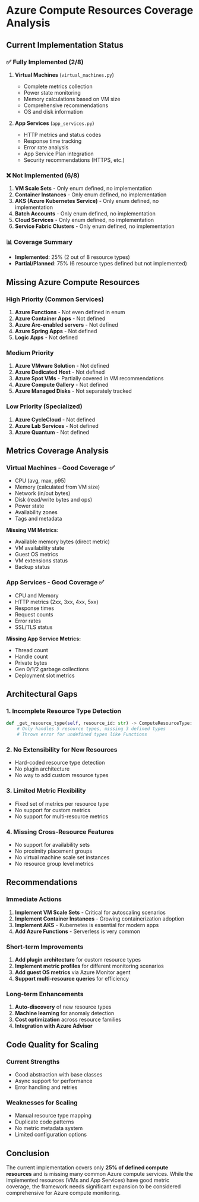 # Azure Compute Resources Coverage Analysis

## Current Implementation Status

### ✅ Fully Implemented (2/8)
1. **Virtual Machines** (`virtual_machines.py`)
   - Complete metrics collection
   - Power state monitoring
   - Memory calculations based on VM size
   - Comprehensive recommendations
   - OS and disk information

2. **App Services** (`app_services.py`)
   - HTTP metrics and status codes
   - Response time tracking
   - Error rate analysis
   - App Service Plan integration
   - Security recommendations (HTTPS, etc.)

### ❌ Not Implemented (6/8)
1. **VM Scale Sets** - Only enum defined, no implementation
2. **Container Instances** - Only enum defined, no implementation
3. **AKS (Azure Kubernetes Service)** - Only enum defined, no implementation
4. **Batch Accounts** - Only enum defined, no implementation
5. **Cloud Services** - Only enum defined, no implementation
6. **Service Fabric Clusters** - Only enum defined, no implementation

### 📊 Coverage Summary
- **Implemented**: 25% (2 out of 8 resource types)
- **Partial/Planned**: 75% (6 resource types defined but not implemented)

## Missing Azure Compute Resources

### High Priority (Common Services)
1. **Azure Functions** - Not even defined in enum
2. **Azure Container Apps** - Not defined
3. **Azure Arc-enabled servers** - Not defined
4. **Azure Spring Apps** - Not defined
5. **Logic Apps** - Not defined

### Medium Priority
1. **Azure VMware Solution** - Not defined
2. **Azure Dedicated Host** - Not defined
3. **Azure Spot VMs** - Partially covered in VM recommendations
4. **Azure Compute Gallery** - Not defined
5. **Azure Managed Disks** - Not separately tracked

### Low Priority (Specialized)
1. **Azure CycleCloud** - Not defined
2. **Azure Lab Services** - Not defined
3. **Azure Quantum** - Not defined

## Metrics Coverage Analysis

### Virtual Machines - Good Coverage ✅
- CPU (avg, max, p95)
- Memory (calculated from VM size)
- Network (in/out bytes)
- Disk (read/write bytes and ops)
- Power state
- Availability zones
- Tags and metadata

**Missing VM Metrics:**
- Available memory bytes (direct metric)
- VM availability state
- Guest OS metrics
- VM extensions status
- Backup status

### App Services - Good Coverage ✅
- CPU and Memory
- HTTP metrics (2xx, 3xx, 4xx, 5xx)
- Response times
- Request counts
- Error rates
- SSL/TLS status

**Missing App Service Metrics:**
- Thread count
- Handle count
- Private bytes
- Gen 0/1/2 garbage collections
- Deployment slot metrics

## Architectural Gaps

### 1. **Incomplete Resource Type Detection**
```python
def _get_resource_type(self, resource_id: str) -> ComputeResourceType:
    # Only handles 5 resource types, missing 3 defined types
    # Throws error for undefined types like Functions
```

### 2. **No Extensibility for New Resources**
- Hard-coded resource type detection
- No plugin architecture
- No way to add custom resource types

### 3. **Limited Metric Flexibility**
- Fixed set of metrics per resource type
- No support for custom metrics
- No support for multi-resource metrics

### 4. **Missing Cross-Resource Features**
- No support for availability sets
- No proximity placement groups
- No virtual machine scale set instances
- No resource group level metrics

## Recommendations

### Immediate Actions
1. **Implement VM Scale Sets** - Critical for autoscaling scenarios
2. **Implement Container Instances** - Growing containerization adoption
3. **Implement AKS** - Kubernetes is essential for modern apps
4. **Add Azure Functions** - Serverless is very common

### Short-term Improvements
1. **Add plugin architecture** for custom resource types
2. **Implement metric profiles** for different monitoring scenarios
3. **Add guest OS metrics** via Azure Monitor agent
4. **Support multi-resource queries** for efficiency

### Long-term Enhancements
1. **Auto-discovery** of new resource types
2. **Machine learning** for anomaly detection
3. **Cost optimization** across resource families
4. **Integration with Azure Advisor**

## Code Quality for Scaling

### Current Strengths
- Good abstraction with base classes
- Async support for performance
- Error handling and retries

### Weaknesses for Scaling
- Manual resource type mapping
- Duplicate code patterns
- No metric metadata system
- Limited configuration options

## Conclusion

The current implementation covers only **25% of defined compute resources** and is missing many common Azure compute services. While the implemented resources (VMs and App Services) have good metric coverage, the framework needs significant expansion to be considered comprehensive for Azure compute monitoring.